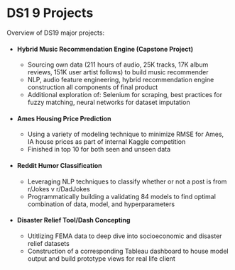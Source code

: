 # DS1 9 Projects


Overview of DS19 major projects:

- #### Hybrid Music Recommendation Engine (Capstone Project)
  - Sourcing own data (211 hours of audio, 25K tracks, 17K album reviews, 151K user artist follows) to build music recommender
  - NLP, audio feature engineering, hybrid recommendation engine construction all components of final product
  - Additional exploration of: Selenium for scraping, best practices for fuzzy matching, neural networks for dataset imputation

- #### Ames Housing Price Prediction 
  - Using a variety of modeling technique to minimize RMSE for Ames, IA house prices as part of internal Kaggle competition
  - Finished in top 10 for both seen and unseen data
  
 - #### Reddit Humor Classification
   - Leveraging NLP techniques to classify whether or not a post is from r/Jokes v r/DadJokes
   - Programmatically building a validating 84 models to find optimal combination of data, model, and hyperparameters
  
 - #### Disaster Relief Tool/Dash Concepting
   - Utitlizing FEMA data to deep dive into socioeconomic and disaster relief datasets
   - Construction of a corresponding Tableau dashboard to house model output and build prototype views for real life client
  

